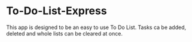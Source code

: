 # To-Do-List-Express
This app is designed to be an easy to use To Do List. Tasks ca be added, deleted and whole lists can be cleared at once.
